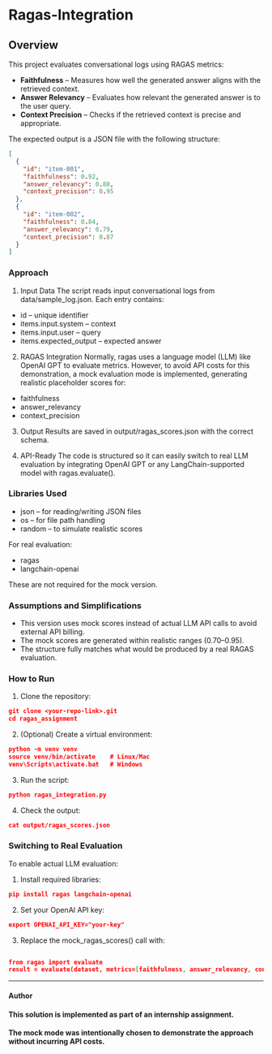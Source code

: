 # Ragas-Integration

## Overview
This project evaluates conversational logs using RAGAS metrics:
- **Faithfulness** – Measures how well the generated answer aligns with the retrieved context.
- **Answer Relevancy** – Evaluates how relevant the generated answer is to the user query.
- **Context Precision** – Checks if the retrieved context is precise and appropriate.

The expected output is a JSON file with the following structure:
```json
[
  {
    "id": "item-001",
    "faithfulness": 0.92,
    "answer_relevancy": 0.88,
    "context_precision": 0.95
  },
  {
    "id": "item-002",
    "faithfulness": 0.84,
    "answer_relevancy": 0.79,
    "context_precision": 0.87
  }
]
```

### Approach

1) Input Data
The script reads input conversational logs from data/sample_log.json.
Each entry contains:

- id – unique identifier
- items.input.system – context
- items.input.user – query
- items.expected_output – expected answer

2) RAGAS Integration
Normally, ragas uses a language model (LLM) like OpenAI GPT to evaluate metrics.
However, to avoid API costs for this demonstration, a mock evaluation mode is implemented, generating realistic placeholder scores for:

- faithfulness
- answer_relevancy
- context_precision

3) Output
Results are saved in output/ragas_scores.json with the correct schema.

4) API-Ready
The code is structured so it can easily switch to real LLM evaluation by integrating OpenAI GPT or any LangChain-supported model with ragas.evaluate().

### Libraries Used
- json – for reading/writing JSON files
- os – for file path handling
- random – to simulate realistic scores

For real evaluation:
- ragas
- langchain-openai

These are not required for the mock version.

### Assumptions and Simplifications
- This version uses mock scores instead of actual LLM API calls to avoid external API billing.
- The mock scores are generated within realistic ranges (0.70–0.95).
- The structure fully matches what would be produced by a real RAGAS evaluation.

### How to Run

1) Clone the repository:
```json
git clone <your-repo-link>.git
cd ragas_assignment
```

2) (Optional) Create a virtual environment:
  ```json
python -m venv venv
source venv/bin/activate    # Linux/Mac
venv\Scripts\activate.bat   # Windows
```

3) Run the script:
```json
python ragas_integration.py
```

4) Check the output:
 ```json
cat output/ragas_scores.json
```

### Switching to Real Evaluation
 To enable actual LLM evaluation:

1) Install required libraries:
```json
pip install ragas langchain-openai
```

2) Set your OpenAI API key:
```json
export OPENAI_API_KEY="your-key"
```

3) Replace the mock_ragas_scores() call with:
```json

from ragas import evaluate
result = evaluate(dataset, metrics=[faithfulness, answer_relevancy, context_precision], llm=ragas_llm)
```

-----------------------
#### Author  
#### This solution is implemented as part of an internship assignment.  
#### The mock mode was intentionally chosen to demonstrate the approach without incurring API costs.
